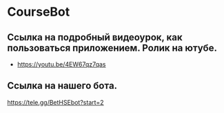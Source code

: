 # CourseBot
## Ссылка на подробный видеоурок, как пользоваться приложением. Ролик на ютубе.
- https://youtu.be/4EW67qz7qas
## Ссылка на нашего бота.
https://tele.gg/BetHSEbot?start=2
